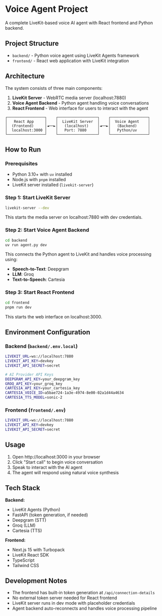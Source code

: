 # Voice Agent Project

A complete LiveKit-based voice AI agent with React frontend and Python backend.

## Project Structure

- `backend/` - Python voice agent using LiveKit Agents framework
- `frontend/` - React web application with LiveKit integration

## Architecture

The system consists of three main components:

1. **LiveKit Server** - WebRTC media server (localhost:7880)
2. **Voice Agent Backend** - Python agent handling voice conversations
3. **React Frontend** - Web interface for users to interact with the agent

```
┌─────────────────┐    ┌──────────────────┐    ┌─────────────────┐
│   React App     │    │  LiveKit Server  │    │  Voice Agent    │
│  (Frontend)     │◄──►│   (localhost)    │◄──►│   (Backend)     │
│  localhost:3000 │    │   Port: 7880     │    │   Python/uv     │
└─────────────────┘    └──────────────────┘    └─────────────────┘
```

## How to Run

### Prerequisites
- Python 3.10+ with `uv` installed
- Node.js with `pnpm` installed
- LiveKit server installed (`livekit-server`)

### Step 1: Start LiveKit Server
```bash
livekit-server --dev
```
This starts the media server on localhost:7880 with dev credentials.

### Step 2: Start Voice Agent Backend
```bash
cd backend
uv run agent.py dev
```
This connects the Python agent to LiveKit and handles voice processing using:
- **Speech-to-Text**: Deepgram
- **LLM**: Groq
- **Text-to-Speech**: Cartesia

### Step 3: Start React Frontend
```bash
cd frontend  
pnpm run dev
```
This starts the web interface on localhost:3000.

## Environment Configuration

### Backend (`backend/.env.local`)
```bash
LIVEKIT_URL=ws://localhost:7880
LIVEKIT_API_KEY=devkey
LIVEKIT_API_SECRET=secret

# AI Provider API Keys
DEEPGRAM_API_KEY=your_deepgram_key
GROQ_API_KEY=your_groq_key
CARTESIA_API_KEY=your_cartesia_key
CARTESIA_VOICE_ID=a5bae724-1a3e-4974-8e00-02a1d44a4634
CARTESIA_TTS_MODEL=sonic-2
```

### Frontend (`frontend/.env`)
```bash
LIVEKIT_URL=ws://localhost:7880
LIVEKIT_API_KEY=devkey
LIVEKIT_API_SECRET=secret
```

## Usage

1. Open http://localhost:3000 in your browser
2. Click "Start call" to begin voice conversation
3. Speak to interact with the AI agent
4. The agent will respond using natural voice synthesis

## Tech Stack

**Backend:**
- LiveKit Agents (Python)
- FastAPI (token generation, if needed)
- Deepgram (STT)
- Groq (LLM)
- Cartesia (TTS)

**Frontend:**
- Next.js 15 with Turbopack
- LiveKit React SDK
- TypeScript
- Tailwind CSS

## Development Notes

- The frontend has built-in token generation at `/api/connection-details`
- No external token server needed for React frontend
- LiveKit server runs in dev mode with placeholder credentials
- Agent backend auto-reconnects and handles voice processing pipeline